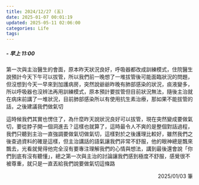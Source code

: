 ```yaml
---
title: 2024/12/27 (五)
date: 2025-01-07 00:01:19
updated: 2025-05-11 02:06:00
categories: Life
tags:
---
```


##### - 早上 11:00

第一次與主治醫生的會面，原本昨天狀況良好，呼吸器都改成訓練模式，住院醫生說預計今天下午可以拔管，所以我們前一晚想了一堆拔管後可能面臨狀況的問題，但沒想到今天一早來到加護病房，突然說爺爺昨晚有肺部感染的狀況，痰液變多，所以呼吸器也沒辨法再用訓練模式，原本預計要拔管但目前狀況無法，隨後主治就在病床前講了一堆狀況，目前肺部感染所以有使用抗生素治療，那如果不能拔管的話，之後建議我們做氣切

這時候我們其實也愣住了，為什麼昨天說狀況良好可以拔管，現在突然變成要做氣切，要從脖子開一個洞進去？這樣也就算了，這時最令人不爽的是整個對話過程，我們只聽到主治一直強調要做氣切做氣切，這樣對於之後護理比較好，雖然我們之後查過資料的確是這樣，但主治講話的語氣讓我們非常不舒服，他的眼神總是飄來飄去，光看就覺得他完全沒有要專注理解我們的心情與想法，講到最後還會說「你們到底有沒有聽懂」，總之第一次與主治的討論讓我們感到極度不舒服，感覺很不被尊重，就只是一直丟給我們說要做氣切這條路

<div style="text-align: right">2025/01/03 筆</div>
